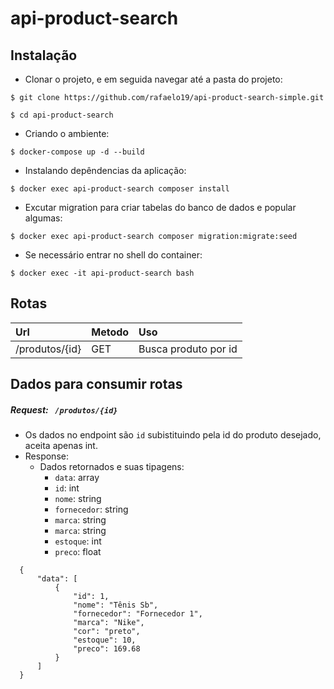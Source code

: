 # api-product-search

## Instalação

* Clonar o projeto, e em seguida navegar até a pasta do projeto:
```
$ git clone https://github.com/rafaelo19/api-product-search-simple.git

$ cd api-product-search
```

* Criando o ambiente:
```
$ docker-compose up -d --build
```

* Instalando depêndencias da aplicação:
```
$ docker exec api-product-search composer install
```

* Excutar migration para criar tabelas do banco de dados e popular algumas:
```
$ docker exec api-product-search composer migration:migrate:seed
```

* Se necessário entrar no shell do container:
```
$ docker exec -it api-product-search bash
```

## Rotas
| Url                              | Metodo  |  Uso                        |
| :--------------------------------|:--------| :---------------------------|
| /produtos/{id}                   | GET     | Busca produto por id        |

## Dados para consumir rotas

##### Request: ` /produtos/{id}` 
 
 - Os dados no endpoint são `id` subistituindo pela id do produto desejado, aceita apenas int.
 - Response:
    - Dados retornados e suas tipagens:
        * `data`: array
        * `id`: int 
        * `nome`: string
        * `fornecedor`: string
        * `marca`: string
        * `marca`: string
        * `estoque`: int
        * `preco`: float
 ```
   {
       "data": [
           {
               "id": 1,
               "nome": "Tênis Sb",
               "fornecedor": "Fornecedor 1",
               "marca": "Nike",
               "cor": "preto",
               "estoque": 10,
               "preco": 169.68
           }
       ]
   }
 ```
  
  
 
